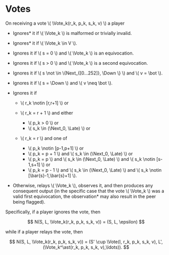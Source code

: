 $$
\newcommand \Vote {\mathrm{Vote}}
\newcommand \Late {\mathit{late}}
\newcommand \Down {\mathit{down}}
\newcommand \Next {\mathit{next}}
$$

# Votes

On receiving a vote \\( \Vote_k(r_k, p_k, s_k, v) \\) a player

- Ignores* it if \\( \Vote_k \\) is malformed or trivially invalid.

- Ignores* it if \\( \Vote_k \in V \\).

- Ignores it if \\( s = 0 \\) and \\( \Vote_k \\) is an equivocation.

- Ignores it if \\( s > 0 \\) and \\( \Vote_k \\) is a second equivocation.

- Ignores it if \\( s \not \in \\{Next_{[0...252]}, \Down \\} \\) and \\( v = \bot \\).

- Ignores it if \\( s = \Down \\) and \\( v \neq \bot \\).

- Ignores it if

  - \\( r_k \notin [r,r+1] \\) or
  - \\( r_k = r + 1 \\) and either
    - \\( p_k > 0 \\) or
    - \\( s_k \in (\Next_0, \Late) \\) or

  - \\( r_k = r \\) and one of
    - \\( p_k \notin [p-1,p+1] \\) or
    - \\( p_k = p + 1 \\) and \\( s_k \in (\Next_0, \Late) \\) or
    - \\( p_k = p \\) and \\( s_k \in (\Next_0, \Late) \\) and \\( s_k \notin [s-1,s+1] \\) or
    - \\( p_k = p - 1 \\) and \\( s_k \in (\Next_0, \Late) \\) and \\( s_k \notin [\bar{s}-1,\bar{s}+1] \\).

- Otherwise, relays \\( \Vote_k \\), observes it, and then produces any consequent
output (in the specific case that the vote \\( \Vote_k \\) was a valid first equivocation,
the observation* may also result in the peer being flagged).

Specifically, if a player ignores the vote, then

$$
N(S, L, \Vote_k(r_k, p_k, s_k, v)) = (S, L, \epsilon)
$$

while if a player relays the vote, then

$$
N(S, L, \Vote_k(r_k, p_k, s_k, v))
= (S' \cup \Vote(I, r_k, p_k, s_k, v), L', (\Vote_k^\ast(r_k, p_k, s_k, v),\ldots)).
$$